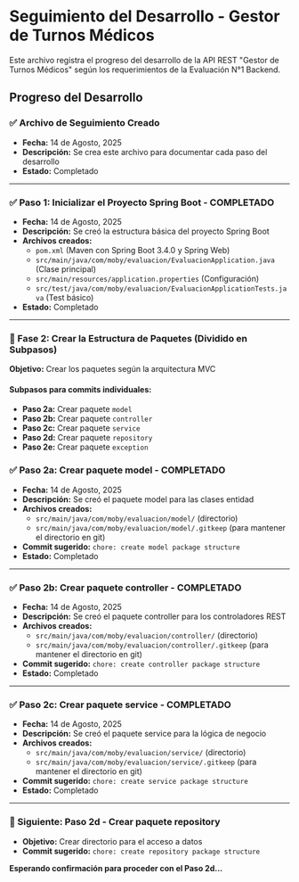# Seguimiento del Desarrollo - Gestor de Turnos Médicos

Este archivo registra el progreso del desarrollo de la API REST "Gestor de Turnos Médicos" según los requerimientos de la Evaluación N°1 Backend.

## Progreso del Desarrollo

### ✅ Archivo de Seguimiento Creado
- **Fecha:** 14 de Agosto, 2025
- **Descripción:** Se crea este archivo para documentar cada paso del desarrollo
- **Estado:** Completado

---

### ✅ Paso 1: Inicializar el Proyecto Spring Boot - COMPLETADO
- **Fecha:** 14 de Agosto, 2025
- **Descripción:** Se creó la estructura básica del proyecto Spring Boot
- **Archivos creados:**
  - `pom.xml` (Maven con Spring Boot 3.4.0 y Spring Web)
  - `src/main/java/com/moby/evaluacion/EvaluacionApplication.java` (Clase principal)
  - `src/main/resources/application.properties` (Configuración)
  - `src/test/java/com/moby/evaluacion/EvaluacionApplicationTests.java` (Test básico)
- **Estado:** Completado

---

### 🔄 Fase 2: Crear la Estructura de Paquetes (Dividido en Subpasos)
**Objetivo:** Crear los paquetes según la arquitectura MVC

#### Subpasos para commits individuales:
- **Paso 2a:** Crear paquete `model` 
- **Paso 2b:** Crear paquete `controller`
- **Paso 2c:** Crear paquete `service` 
- **Paso 2d:** Crear paquete `repository`
- **Paso 2e:** Crear paquete `exception`

### ✅ Paso 2a: Crear paquete model - COMPLETADO
- **Fecha:** 14 de Agosto, 2025
- **Descripción:** Se creó el paquete model para las clases entidad
- **Archivos creados:**
  - `src/main/java/com/moby/evaluacion/model/` (directorio)
  - `src/main/java/com/moby/evaluacion/model/.gitkeep` (para mantener el directorio en git)
- **Commit sugerido:** `chore: create model package structure`
- **Estado:** Completado

---

### ✅ Paso 2b: Crear paquete controller - COMPLETADO
- **Fecha:** 14 de Agosto, 2025
- **Descripción:** Se creó el paquete controller para los controladores REST
- **Archivos creados:**
  - `src/main/java/com/moby/evaluacion/controller/` (directorio)
  - `src/main/java/com/moby/evaluacion/controller/.gitkeep` (para mantener el directorio en git)
- **Commit sugerido:** `chore: create controller package structure`
- **Estado:** Completado

---

### ✅ Paso 2c: Crear paquete service - COMPLETADO
- **Fecha:** 14 de Agosto, 2025
- **Descripción:** Se creó el paquete service para la lógica de negocio
- **Archivos creados:**
  - `src/main/java/com/moby/evaluacion/service/` (directorio)
  - `src/main/java/com/moby/evaluacion/service/.gitkeep` (para mantener el directorio en git)
- **Commit sugerido:** `chore: create service package structure`
- **Estado:** Completado

---

### 🔄 Siguiente: Paso 2d - Crear paquete repository
- **Objetivo:** Crear directorio para el acceso a datos
- **Commit sugerido:** `chore: create repository package structure`

**Esperando confirmación para proceder con el Paso 2d...**